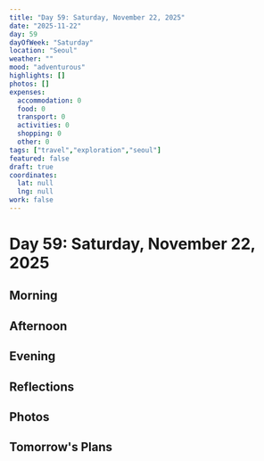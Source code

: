 ```yaml
---
title: "Day 59: Saturday, November 22, 2025"
date: "2025-11-22"
day: 59
dayOfWeek: "Saturday"
location: "Seoul"
weather: ""
mood: "adventurous"
highlights: []
photos: []
expenses:
  accommodation: 0
  food: 0
  transport: 0
  activities: 0
  shopping: 0
  other: 0
tags: ["travel","exploration","seoul"]
featured: false
draft: true
coordinates:
  lat: null
  lng: null
work: false
---
```

# Day 59: Saturday, November 22, 2025

## Morning

## Afternoon

## Evening

## Reflections

## Photos

## Tomorrow's Plans
